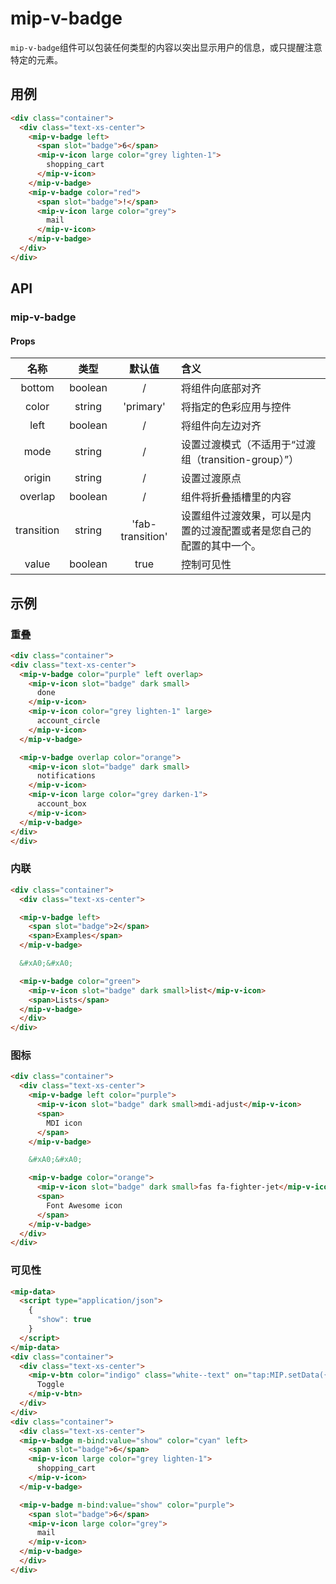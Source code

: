 # mip-v-badge

`mip-v-badge`组件可以包装任何类型的内容以突出显示用户的信息，或只提醒注意特定的元素。

## 用例

```html
<div class="container">
  <div class="text-xs-center">
    <mip-v-badge left>
      <span slot="badge">6</span>
      <mip-v-icon large color="grey lighten-1">
        shopping_cart
      </mip-v-icon>
    </mip-v-badge>
    <mip-v-badge color="red">
      <span slot="badge">!</span>
      <mip-v-icon large color="grey">
        mail
      </mip-v-icon>
    </mip-v-badge>
  </div>
</div>
```

## API

### mip-v-badge

#### Props

名称|类型|默认值|含义
:--:|:--:|:--:|:---
bottom|boolean|/|将组件向底部对齐
color|string|'primary'|将指定的色彩应用与控件
left|boolean|/|将组件向左边对齐
mode|string|/|设置过渡模式（不适用于“过渡组（transition-group）”）
origin|string|/|设置过渡原点
overlap|boolean|/|组件将折叠插槽里的内容
transition|string|'fab-transition'|设置组件过渡效果，可以是内置的过渡配置或者是您自己的配置的其中一个。
value|boolean|true|控制可见性

## 示例

### 重叠

```html
<div class="container">
<div class="text-xs-center">
  <mip-v-badge color="purple" left overlap>
    <mip-v-icon slot="badge" dark small>
      done
    </mip-v-icon>
    <mip-v-icon color="grey lighten-1" large>
      account_circle
    </mip-v-icon>
  </mip-v-badge>

  <mip-v-badge overlap color="orange">
    <mip-v-icon slot="badge" dark small>
      notifications
    </mip-v-icon>
    <mip-v-icon large color="grey darken-1">
      account_box
    </mip-v-icon>
  </mip-v-badge>
</div>
</div>
```

### 内联

```html
<div class="container">
  <div class="text-xs-center">

  <mip-v-badge left>
    <span slot="badge">2</span>
    <span>Examples</span>
  </mip-v-badge>

  &#xA0;&#xA0;

  <mip-v-badge color="green">
    <mip-v-icon slot="badge" dark small>list</mip-v-icon>
    <span>Lists</span>
  </mip-v-badge>
  </div>
</div>
```

### 图标

```html
<div class="container">
  <div class="text-xs-center">
    <mip-v-badge left color="purple">
      <mip-v-icon slot="badge" dark small>mdi-adjust</mip-v-icon>
      <span>
        MDI icon
      </span>
    </mip-v-badge>

    &#xA0;&#xA0;

    <mip-v-badge color="orange">
      <mip-v-icon slot="badge" dark small>fas fa-fighter-jet</mip-v-icon>
      <span>
        Font Awesome icon
      </span>
    </mip-v-badge>
  </div>
</div>
```

### 可见性

```html
<mip-data>
  <script type="application/json">
    {
      "show": true
    }
  </script>
</mip-data>
<div class="container">
  <div class="text-xs-center">
    <mip-v-btn color="indigo" class="white--text" on="tap:MIP.setData({ show: !m.show })">
      Toggle
    </mip-v-btn>
  </div>
</div>
<div class="container">
  <div class="text-xs-center">
  <mip-v-badge m-bind:value="show" color="cyan" left>
    <span slot="badge">6</span>
    <mip-v-icon large color="grey lighten-1">
      shopping_cart
    </mip-v-icon>
  </mip-v-badge>

  <mip-v-badge m-bind:value="show" color="purple">
    <span slot="badge">6</span>
    <mip-v-icon large color="grey">
      mail
    </mip-v-icon>
  </mip-v-badge>
  </div>
</div>
```
